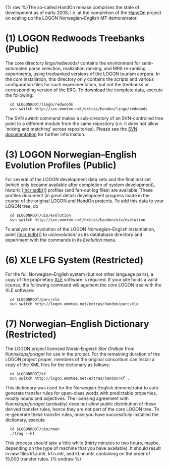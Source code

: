 {% raw %}The so-called HandOn release comprises the state of development as of
early 2008, i.e. at the completion of the
[HandOn](http://emmtee.net/index.php?page=7&lang=en) project on scaling
up the LOGON Norwegian–English MT demonstrator.

# (1) LOGON Redwoods Treebanks (Public)

The core directory lingo/redwoods/ contains the environment for
semi-automated parse selection, realization ranking, and MRS re-ranking
experiments, using treebanked versions of the LOGON tourism corpora. In
the *core* installation, this directory only contains the scripts and
various configuration files for such experimentation, but not the
treebanks or corresponding version of the ERG. To download the complete
data, execute the following:

      cd $LOGONROOT/lingo/redwoods
      svn switch http://svn.emmtee.net/extras/handon/lingo/redwoods

The SVN *switch* command makes a sub-directory of an SVN-controlled tree
point to a different module from the same repository (i.e. it does not
allow 'mixing and matching' across repositories). Please see the [SVN
documentation](http://svnbook.red-bean.com/) for further information.

# (3) LOGON Norwegian–English Evolution Profiles (Public)

For several of the LOGON development data sets and the final test set
(which only became available after completion of system development),
historic [\[incr tsdb()\]](http://www.delph-in.net/itsdb) profiles (and
fan-out log files) are available. These profiles document (in great
detail) development progress made in the course of the original
[LOGON](http://www.emmtee.net/) and
[HandOn](http://www.emmtee.net/index.php?page=7) projects. To add this
data to your LOGON tree, do

      cd $LOGONROOT/uio/evolution
      svn switch http://svn.emmtee.net/extras/handon/uio/evolution

To analyze the evolution of the LOGON Norwegian–English instantiation,
point [\[incr tsdb()\]](http://www.delph-in.net/itsdb) to uio/evolution/
as its datatabase directory and experiment with the commands in its
*Evolution* menu.

# (6) XLE LFG System (Restricted)

For the full Norwegian–English system (but not other language pairs), a
copy of the proprietary [XLE](http://www2.parc.com/isl/groups/nltt/xle/)
software is required. If your site holds a valid license, the following
command will agument the *core* LOGON tree with the XLE software:

      cd $LOGONROOT/parc/xle
      svn switch http://logon.emmtee.net/extras/handon/parc/xle

# (7) Norwegian–English Dictionary (Restricted)

The LOGON project licensed *Norsk–Engelsk Stor Ordbok* from
*Kunnskapsforlaget* for use in the project. For the remaining duration
of the LOGON project proper, members of the original consortium can
install a copy of the XML files for the dictionary as follows:

      cd $LOGONROOT/kf
      svn switch http://logon.emmtee.net/extras/handon/kf .

This dictionary was used for the Norwegian–English demonstrator to
auto-generate transfer rules for open-class words with predictable
properties, mostly nouns and adjectives. The licensing agreement with
*Kunnskapsforlaget* (probably) does not allow public distribution of
these derived transfer rules, hence they are not part of the *core*
LOGON tree. To re-generate these transfer rules, once you have
successfully installed the dictionary, execute

      cd $LOGONROOT/uio/noen
      ./trag --kf

This process should take a little while (thirty minutes to two hours,
maybe, depending on the type of machine that you have available). It
should result in new files kf.a.mtr, kf.n.mtr, and kf.nn.mtr, containing
on the order of 15,000 transfer rules.
{% endraw %}